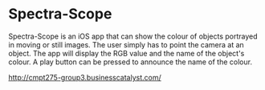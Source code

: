 Spectra-Scope
=============

Spectra-Scope is an iOS app that can show the colour of objects portrayed in moving or still images.
The user simply has to point the camera at an object.
The app will display the RGB value and the name of the object's colour.
A play button can be pressed to announce the name of the colour.

http://cmpt275-group3.businesscatalyst.com/
